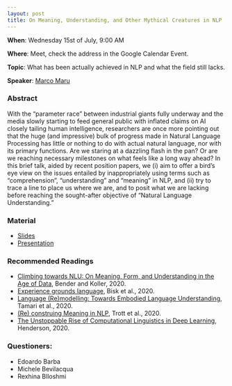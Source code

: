```yaml
---
layout: post
title: On Meaning, Understanding, and Other Mythical Creatures in NLP
---
```

**When**:  Wednesday 15st of July, 9:00 AM

**Where**: Meet, check the address in the Google Calendar Event.

**Topic**: What has been actually achieved in NLP and what the field still lacks.

**Speaker**: 
[Marco Maru](https://www.linkedin.com/in/marcomaru/)


### Abstract
With the “parameter race” between industrial giants fully underway and the media slowly starting to feed general public with inflated claims on AI closely tailing human intelligence, researchers are once more pointing out that the huge (and impressive) bulk of progress made in Natural Language Processing has little or nothing to do with actual natural language, nor with its primary functions. 
Are we staring at a dazzling flash in the pan? Or are we reaching necessary milestones on what feels like a long way ahead?
In this brief talk, aided by recent position papers, we (i) aim to offer a bird’s eye view on the issues entailed by inappropriately using terms such as “comprehension”, “understanding” and “meaning” in NLP, and (ii) try to trace a line to place us where we are, and to posit what we are lacking before reaching the sought-after objective of “Natural Language Understanding.”

### Material
- [Slides](https://sapienzanlp.github.io/reading-group/material/2020-07-08-meaning_understanding_etc/meaning_understanding_etc.pdf)
- [Presentation](https://drive.google.com/file/d/15fdvpRPOhMO0cxILVRTl7rRtOIYccaGT/view?usp=sharing)

### Recommended Readings
- [Climbing towards NLU: On Meaning, Form, and Understanding in the Age of Data](https://www.aclweb.org/anthology/2020.acl-main.463/), Bender and Koller, 2020.
- [Experience grounds language](https://arxiv.org/pdf/2004.10151.pdf), Bisk et al., 2020.
- [Language (Re)modelling: Towards Embodied Language Understanding](https://arxiv.org/pdf/2005.00311v1.pdf), Tamari et al., 2020.
- [(Re) construing Meaning in NLP](https://www.aclweb.org/anthology/2020.acl-main.462/), Trott et al., 2020.
- [The Unstoppable Rise of Computational Linguistics in Deep Learning](https://www.aclweb.org/anthology/2020.acl-main.561/), Henderson, 2020.


### Questioners:
- Edoardo Barba
- Michele Bevilacqua
- Rexhina Blloshmi